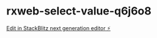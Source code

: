 # rxweb-select-value-q6j6o8

[Edit in StackBlitz next generation editor ⚡️](https://stackblitz.com/~/github.com/radixdt2972/rxweb-select-value-q6j6o8)